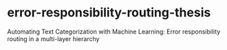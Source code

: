 # error-responsibility-routing-thesis
Automating Text Categorization with Machine Learning: Error responsibility routing in a multi-layer hierarchy
